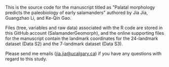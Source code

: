 This is the source code for the manuscript titled as "Palatal morphology predicts the paleobiology of early salamanders"
authored by Jia Jia, Guangzhao Li, and Ke-Qin Gao.

Files (tree, variables and raw data) associated with the R code are stored in this GitHub account (SalamanderGeomorph), and the online supporting files for the manuscript contain the landmark coordinates for the 24-landmark dataset (Data S2) and the 7-landmark dataset (Data S3).

Please send me emails (jia.jia@ucalgary.ca) if you have any questions with regard to this study.
